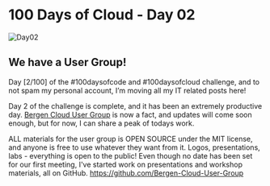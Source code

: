 # 100 Days of Cloud - Day 02
![Day02](Day02.jpeg)

## We have a User Group!
Day [2/100] of the #100daysofcode and #100daysofcloud challenge, and to not spam my personal account, I’m moving all my IT related posts here!

Day 2 of the challenge is complete, and it has been an extremely productive day. [Bergen Cloud User Group](https://github.com/Bergen-Cloud-User-Group) is now a fact, and updates will come soon enough, but for now, I can share a peak of todays work.

ALL materials for the user group is OPEN SOURCE under the MIT license, and anyone is free to use whatever they want from it. Logos, presentations, labs - everything is open to the public! Even though no date has been set for our first meeting, I've started work on presentations and workshop materials, all on GitHub. https://github.com/Bergen-Cloud-User-Group
